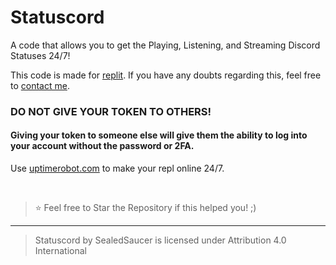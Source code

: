 # Statuscord
A code that allows you to get the Playing, Listening, and Streaming Discord Statuses 24/7!

This code is made for [replit](https://replit.com). If you have any doubts regarding this, feel free to [contact me](https://dsc.gg/phantom).

### DO NOT GIVE YOUR TOKEN TO OTHERS!

#### Giving your token to someone else will give them the ability to log into your account without the password or 2FA.

Use [uptimerobot.com](https://uptimerobot.com) to make your repl online 24/7.

</br>

> ⭐ Feel free to Star the Repository if this helped you! ;)

----

> Statuscord by SealedSaucer is licensed under Attribution 4.0 International 
